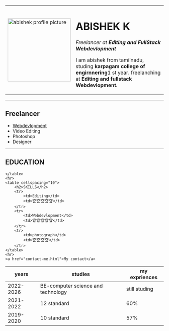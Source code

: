 <!DOCTYPE html>
<html lang="en">
<head>
    <meta charset="UTF-8">
    <title>Abishek</title>
</head>
<body>
    <table cellspacing="20">
        <tr>
            <td><img src="abishek.png" alt="abishek profile picture" height="200"></td>
            <td>            <h1>ABISHEK K</h1>
                <p><em>Freelancer at <strong>Editing and FullStack Webdevlopment</strong></em></p>
                <p>I am abishek from tamilnadu, studing <strong>karpagam college of engirnnering</strong>1 st year.
                freelanching at <strong>Editing and fullstack Webdevlopment.</strong></p></td>
        </tr>
    </table>
    <hr size="3" noshade>
    <h2>Freelancer</h2>
    <ul>
        <li><a href="">Webdevlopment</a></li>
        <li>Video Editing</li>
        <li>Photoshop</li>
        <li>Designer</li>
    </ul>
    <hr>
    <table cellspacing="10">
        <h2>EDUCATION</h2>
        <thead>
            <tr>
                <th>years</th>
                <th>studies</th>
                <th>my expriences</th>
            </tr>
        </thead>
        <TBody>
        <tr>
            <td>2022-2026</td>
            <td>BE-computer science and technology</td>
            <td>still studing</td>
        </tr>
        <tr>
            <td>2021-2022</td>
            <td>12 standard</td>
            <td>60%</td>
        </tr>
        <tr>
            <td>2019-2020</td>
            <td>10 standard</td>
            <td>57%</td>
        </tr>
        </TBOdy>

    </table>
    <hr>
    <table cellspacing="10">
        <h2>SKILLS</h2>
        <tr>
            <td>Editing</td>
            <td>🏆🏆🏆🏆🏆</td>
        </tr>
        <tr>
            <td>Webdevlopment</td>
            <td>🏆🏆🏆🏆🏆</td>
        </tr>
        <tr>
            <td>photograph</td>
            <td>🏆🏆🏆🏆</td>
        </tr>
    </table>
    <hr>
    <a href="contact-me.html">My contact</a>

</body>
</html>
